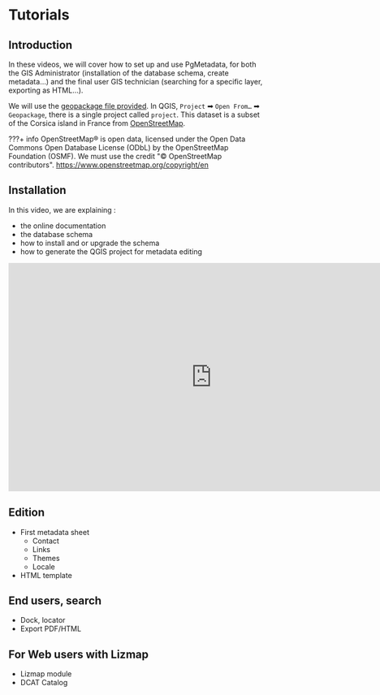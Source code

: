 # Tutorials

## Introduction

In these videos, we will cover how to set up and use PgMetadata, for both the 
GIS Administrator (installation of the database schema, create metadata…) and the final 
user GIS technician (searching for a specific layer, exporting as HTML…).

We will use the [geopackage file provided](./../media/example.gpkg). In QGIS, 
`Project` ➡ `Open From…` ➡ `Geopackage`, there is a single project called `project`.
This dataset is a subset of the Corsica island in France from [OpenStreetMap](https://www.openstreetmap.org).

???+ info
    OpenStreetMap® is open data, licensed under the Open Data Commons Open Database License (ODbL)
    by the OpenStreetMap Foundation (OSMF). We must use the credit "© OpenStreetMap contributors".
    https://www.openstreetmap.org/copyright/en

## Installation

In this video, we are explaining :

* the online documentation
* the database schema
* how to install and or upgrade the schema
* how to generate the QGIS project for metadata editing

<iframe width="800" height="450" src="https://www.youtube.com/embed/IaIIGHuogwM" title="YouTube video player" frameborder="0" allow="accelerometer; autoplay; clipboard-write; encrypted-media; gyroscope; picture-in-picture" allowfullscreen></iframe>

## Edition

* First metadata sheet
  * Contact
  * Links
  * Themes
  * Locale
* HTML template

## End users, search

* Dock, locator
* Export PDF/HTML

## For Web users with Lizmap

* Lizmap module
* DCAT Catalog
